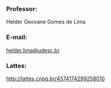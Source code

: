 ### Professor: 
  Helder Geovane Gomes de Lima
### E-mail: 
  helder.lima@udesc.br
### Lattes: 
  http://lattes.cnpq.br/4574174299258010
